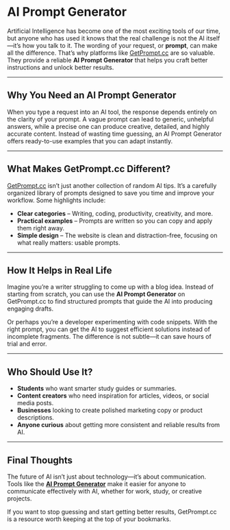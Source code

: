 # AI Prompt Generator

Artificial Intelligence has become one of the most exciting tools of our time, but anyone who has used it knows that the real challenge is not the AI itself—it’s how you talk to it. The wording of your request, or **prompt**, can make all the difference. That’s why platforms like [GetPrompt.cc](https://getprompt.cc/) are so valuable. They provide a reliable **AI Prompt Generator** that helps you craft better instructions and unlock better results.

---

## Why You Need an AI Prompt Generator
When you type a request into an AI tool, the response depends entirely on the clarity of your prompt. A vague prompt can lead to generic, unhelpful answers, while a precise one can produce creative, detailed, and highly accurate content. Instead of wasting time guessing, an AI Prompt Generator offers ready-to-use examples that you can adapt instantly.

---

## What Makes GetPrompt.cc Different?
[GetPrompt.cc](https://getprompt.cc/) isn’t just another collection of random AI tips. It’s a carefully organized library of prompts designed to save you time and improve your workflow. Some highlights include:

- **Clear categories** – Writing, coding, productivity, creativity, and more.  
- **Practical examples** – Prompts are written so you can copy and apply them right away.  
- **Simple design** – The website is clean and distraction-free, focusing on what really matters: usable prompts.  

---

## How It Helps in Real Life
Imagine you’re a writer struggling to come up with a blog idea. Instead of starting from scratch, you can use the **AI Prompt Generator** on GetPrompt.cc to find structured prompts that guide the AI into producing engaging drafts.  

Or perhaps you’re a developer experimenting with code snippets. With the right prompt, you can get the AI to suggest efficient solutions instead of incomplete fragments. The difference is not subtle—it can save hours of trial and error.

---

## Who Should Use It?
- **Students** who want smarter study guides or summaries.  
- **Content creators** who need inspiration for articles, videos, or social media posts.  
- **Businesses** looking to create polished marketing copy or product descriptions.  
- **Anyone curious** about getting more consistent and reliable results from AI.  

---

## Final Thoughts
The future of AI isn’t just about technology—it’s about communication. Tools like the **[AI Prompt Generator](https://getprompt.cc/)** make it easier for anyone to communicate effectively with AI, whether for work, study, or creative projects.  

If you want to stop guessing and start getting better results, GetPrompt.cc is a resource worth keeping at the top of your bookmarks.
